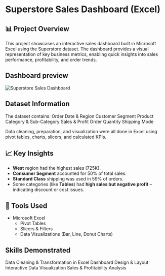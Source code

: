 # Superstore Sales Dashboard (Excel)

## 📊 Project Overview

This project showcases an interactive sales dashboard built in Microsoft Excel using the Superstore dataset.
The dashboard provides a visual representation of key business metrics, enabling quick insights into sales performance, profitability, and order trends.


## Dashboard preview
![Superstore Sales Dashboard](Sales-Dashboard-Preview.png)

## Dataset Information

The dataset contains:
Order Date & Region
Customer Segment
Product Category & Sub-Category
Sales & Profit
Order Quantity
Shipping Mode

Data cleaning, preparation, and visualization were all done in Excel using pivot tables, charts, slicers, and calculated KPIs.


## 📈 Key Insights

- **West** region had the highest sales (725K).
- **Consumer Segment** accounted for 50% of total sales.
- **Standard Class** shipping was used in 59% of orders.
- Some categories (like **Tables**) had **high sales but negative profit** – indicating discount or cost issues.

  
## 📌 Tools Used

- Microsoft Excel
  - Pivot Tables
  - Slicers & Filters
  - Data Visualizations (Bar, Line, Donut Charts)


 ## Skills Demonstrated

Data Cleaning & Transformation in Excel
Dashboard Design & Layout
Interactive Data Visualization
Sales & Profitability Analysis
